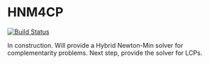 # HNM4CP

[![Build Status](https://github.com/vepiteski/NHM4CP.jl/actions/workflows/CI.yml/badge.svg?branch=main)](https://github.com/vepiteski/NHM4CP.jl/actions/workflows/CI.yml?query=branch%3Amain)

In construction. Will provide a Hybrid Newton-Min solver for complementarity problems. Next step, provide the solver for LCPs.